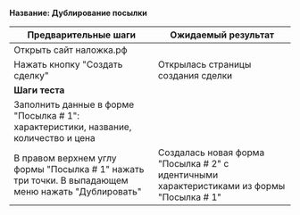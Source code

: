 **Название: Дублирование посылки** 

**Предварительные шаги** | **Ожидаемый результат**
--- | ---
 Открыть сайт наложка.рф | 
 Нажать кнопку "Создать сделку" | Открылась страницы создания сделки 
**Шаги теста** | 
 Заполнить данные в форме "Посылка # 1": характеристики, название, количество и цена | 
 В правом верхнем углу формы "Посылка # 1" нажать три точки. В выпадающем меню нажать "Дублировать" | Создалась новая форма "Посылка # 2" с идентичными характеристиками из формы "Посылка # 1" 
